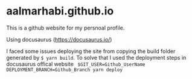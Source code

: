 # aalmarhabi.github.io
This is a github website for my persnoal profile.

Using docusaurus (https://docusaurus.io/)

I faced some issues deploying the site from copying the build folder generated by ```$ yarn build```. To solve that I used the deployment steps in docusaurus offical website ``` $GIT_USER=Github_UserName DEPLOYMENT_BRANCH=Github_Branch yarn deploy```
